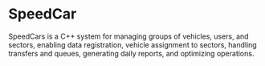 # SpeedCar
SpeedCars is a C++ system for managing groups of vehicles, users, and sectors, enabling data registration, vehicle assignment to sectors, handling transfers and queues, generating daily reports, and optimizing operations.
